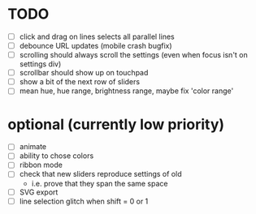 # TODO

- [ ] click and drag on lines selects all parallel lines
- [ ] debounce URL updates (mobile crash bugfix)
- [ ] scrolling should always scroll the settings (even when focus isn't on settings div)
- [ ] scrollbar should show up on touchpad
- [ ] show a bit of the next row of sliders
- [ ] mean hue, hue range, brightness range, maybe fix 'color range'

# optional (currently low priority)
- [ ] animate
- [ ] ability to chose colors
- [ ] ribbon mode
- [ ] check that new sliders reproduce settings of old
	- i.e. prove that they span the same space
- [ ] SVG export
- [ ] line selection glitch when shift = 0 or 1
